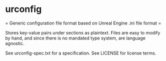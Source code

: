 # urconfig
= Generic configuration file format based on Unreal Engine .ini file format =

Stores key-value pairs under sections as plaintext. Files are easy to modify by hand, and since there is no mandated type system, are language agnostic.

See urconfig-spec.txt for a specification.
See LICENSE for license terms.
